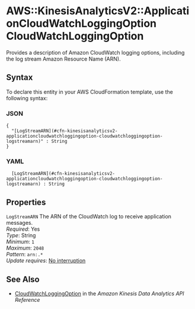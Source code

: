 # AWS::KinesisAnalyticsV2::ApplicationCloudWatchLoggingOption CloudWatchLoggingOption<a name="aws-properties-kinesisanalyticsv2-applicationcloudwatchloggingoption-cloudwatchloggingoption"></a>

Provides a description of Amazon CloudWatch logging options, including the log stream Amazon Resource Name \(ARN\)\. 

## Syntax<a name="aws-properties-kinesisanalyticsv2-applicationcloudwatchloggingoption-cloudwatchloggingoption-syntax"></a>

To declare this entity in your AWS CloudFormation template, use the following syntax:

### JSON<a name="aws-properties-kinesisanalyticsv2-applicationcloudwatchloggingoption-cloudwatchloggingoption-syntax.json"></a>

```
{
  "[LogStreamARN](#cfn-kinesisanalyticsv2-applicationcloudwatchloggingoption-cloudwatchloggingoption-logstreamarn)" : String
}
```

### YAML<a name="aws-properties-kinesisanalyticsv2-applicationcloudwatchloggingoption-cloudwatchloggingoption-syntax.yaml"></a>

```
﻿  [LogStreamARN](#cfn-kinesisanalyticsv2-applicationcloudwatchloggingoption-cloudwatchloggingoption-logstreamarn) : String
```

## Properties<a name="aws-properties-kinesisanalyticsv2-applicationcloudwatchloggingoption-cloudwatchloggingoption-properties"></a>

`LogStreamARN`  <a name="cfn-kinesisanalyticsv2-applicationcloudwatchloggingoption-cloudwatchloggingoption-logstreamarn"></a>
The ARN of the CloudWatch log to receive application messages\.  
*Required*: Yes  
*Type*: String  
*Minimum*: `1`  
*Maximum*: `2048`  
*Pattern*: `arn:.*`  
*Update requires*: [No interruption](https://docs.aws.amazon.com/AWSCloudFormation/latest/UserGuide/using-cfn-updating-stacks-update-behaviors.html#update-no-interrupt)

## See Also<a name="aws-properties-kinesisanalyticsv2-applicationcloudwatchloggingoption-cloudwatchloggingoption--seealso"></a>
+  [CloudWatchLoggingOption](https://docs.aws.amazon.com/kinesisanalytics/latest/apiv2/API_CloudWatchLoggingOption.html) in the *Amazon Kinesis Data Analytics API Reference* 